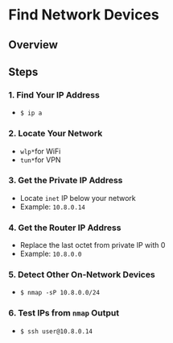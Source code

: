 # Find Network Devices

## Overview

## Steps

### 1. Find Your IP Address
- `$ ip a`

### 2. Locate Your Network
- `wlp*`for WiFi
- `tun*`for VPN

### 3. Get the Private IP Address
- Locate `inet` IP below your network
- Example: `10.8.0.14`

### 4. Get the Router IP Address
- Replace the last octet from private IP with 0
- Example: `10.8.0.0`

### 5. Detect Other On-Network Devices
- `$ nmap -sP 10.8.0.0/24`

### 6. Test IPs from `nmap` Output
- `$ ssh user@10.8.0.14`


